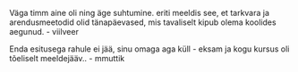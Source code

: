 Väga timm aine oli ning äge suhtumine. eriti meeldis see, et tarkvara ja arendusmeetodid olid tänapäevased, mis tavaliselt kipub olema koolides aegunud. - viilveer

Enda esitusega rahule ei jää, sinu omaga aga küll - eksam ja kogu kursus oli tõeliselt meeldejääv.. - mmuttik
